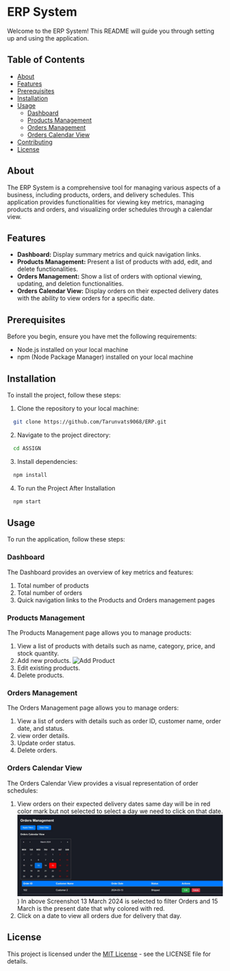 # ERP System

Welcome to the ERP System! This README will guide you through setting up and using the application.

## Table of Contents

- [About](#about)
- [Features](#features)
- [Prerequisites](#prerequisites)
- [Installation](#installation)
- [Usage](#usage)
  - [Dashboard](#dashboard)
  - [Products Management](#products-management)
  - [Orders Management](#orders-management)
  - [Orders Calendar View](#orders-calendar-view)
- [Contributing](#contributing)
- [License](#license)

## About

The ERP System is a comprehensive tool for managing various aspects of a business, including products, orders, and delivery schedules. This application provides functionalities for viewing key metrics, managing products and orders, and visualizing order schedules through a calendar view.

## Features

- **Dashboard:** Display summary metrics and quick navigation links.
- **Products Management:** Present a list of products with add, edit, and delete functionalities.
- **Orders Management:** Show a list of orders with optional viewing, updating, and deletion functionalities.
- **Orders Calendar View:** Display orders on their expected delivery dates with the ability to view orders for a specific date.

## Prerequisites

Before you begin, ensure you have met the following requirements:
- Node.js installed on your local machine
- npm (Node Package Manager) installed on your local machine

## Installation

To install the project, follow these steps:

1. Clone the repository to your local machine:
```bash
  git clone https://github.com/Tarunvats9068/ERP.git
```
2. Navigate to the project directory:
```bash
  cd ASSIGN
```
3. Install dependencies:
```bash
  npm install 
```
4. To run the Project After Installation
```bash
  npm start 
```
## Usage
To run the application, follow these steps:
### Dashboard

The Dashboard provides an overview of key metrics and features:

1. Total number of products
2. Total number of orders
3. Quick navigation links to the Products and Orders management pages

### Products Management

The Products Management page allows you to manage products:

1. View a list of products with details such as name, category, price, and stock quantity.
2. Add new products.
![Add Product]((https://github.com/Tarunvats9068/ERP/blob/main/public/AddProduct.jpg))
3. Edit existing products.
4. Delete products.

### Orders Management

The Orders Management page allows you to manage orders:

1. View a list of orders with details such as order ID, customer name, order date, and status.
2. view order details.
3. Update order status.
4. Delete orders.

### Orders Calendar View

The Orders Calendar View provides a visual representation of order schedules:

1. View orders on their expected delivery dates same day will be in red color mark but not selected to select a day we need to click on that date.
![Filter Orders](https://github.com/Tarunvats9068/ERP/blob/main/public/FilterOrder.jpg))
In above Screenshot 13 March 2024 is selected to filter Orders and 15 March is the present date that why colored with red.
2. Click on a date to view all orders due for delivery that day.

## License

This project is licensed under the [MIT License](LICENSE) - see the LICENSE file for details.
